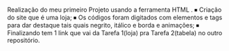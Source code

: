 #
Realização do meu primeiro Projeto usando a ferramenta HTML .
⏹ Criação do site que é uma loja;
⏹ Os códigos foram digitados com elementos e tags para dar destaque tais quais negrito, itálico e borda e animações;
⏹ Finalizando tem 1 link que vai da Tarefa 1(loja) pra Tarefa 2(tabela) no outro repositório.

